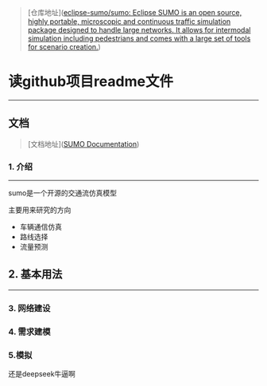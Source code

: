 > [仓库地址]([eclipse-sumo/sumo: Eclipse SUMO is an open source, highly portable, microscopic and continuous traffic simulation package designed to handle large networks. It allows for intermodal simulation including pedestrians and comes with a large set of tools for scenario creation.](https://github.com/eclipse-sumo/sumo))

# 读github项目readme文件
---
## 文档
> [文档地址]([SUMO Documentation](https://sumo.dlr.de/docs/))

### 1. 介绍
---
sumo是一个开源的交通流仿真模型

主要用来研究的方向
- 车辆通信仿真
- 路线选择
- 流量预测

## 2. 基本用法
---


### 3. 网络建设

### 4. 需求建模

### 5.模拟

还是deepseek牛逼啊





